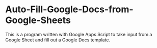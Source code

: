 # Auto-Fill-Google-Docs-from-Google-Sheets
This is a program written with Google Apps Script to take input from a Google Sheet and fill out a Google Docs template.
